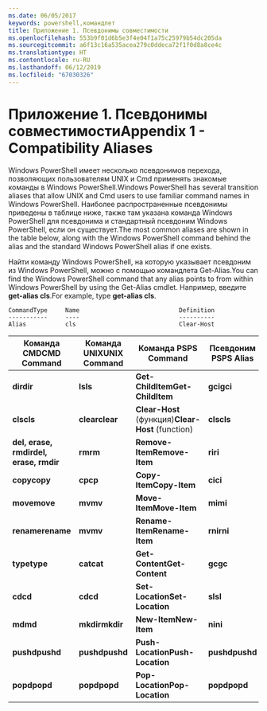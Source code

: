 ```yaml
---
ms.date: 06/05/2017
keywords: powershell,командлет
title: Приложение 1. Псевдонимы совместимости
ms.openlocfilehash: 553b9f01d6b5e3f4e04f1a75c25979b54dc205da
ms.sourcegitcommit: a6f13c16a535acea279c0ddeca72f1f0d8a8ce4c
ms.translationtype: HT
ms.contentlocale: ru-RU
ms.lasthandoff: 06/12/2019
ms.locfileid: "67030326"
---
```

# <a name="appendix-1---compatibility-aliases"></a><span data-ttu-id="f08f1-103">Приложение 1. Псевдонимы совместимости</span><span class="sxs-lookup"><span data-stu-id="f08f1-103">Appendix 1 - Compatibility Aliases</span></span>

<span data-ttu-id="f08f1-104">Windows PowerShell имеет несколько псевдонимов перехода, позволяющих пользователям UNIX и Cmd применять знакомые команды в Windows PowerShell.</span><span class="sxs-lookup"><span data-stu-id="f08f1-104">Windows PowerShell has several transition aliases that allow UNIX and Cmd users to use familiar command names in Windows PowerShell.</span></span> <span data-ttu-id="f08f1-105">Наиболее распространенные псевдонимы приведены в таблице ниже, также там указана команда Windows PowerShell для псевдонима и стандартный псевдоним Windows PowerShell, если он существует.</span><span class="sxs-lookup"><span data-stu-id="f08f1-105">The most common aliases are shown in the table below, along with the Windows PowerShell command behind the alias and the standard Windows PowerShell alias if one exists.</span></span>

<span data-ttu-id="f08f1-106">Найти команду Windows PowerShell, на которую указывает псевдоним из Windows PowerShell, можно с помощью командлета Get-Alias.</span><span class="sxs-lookup"><span data-stu-id="f08f1-106">You can find the Windows PowerShell command that any alias points to from within Windows PowerShell by using the Get-Alias cmdlet.</span></span> <span data-ttu-id="f08f1-107">Например, введите **get-alias cls**.</span><span class="sxs-lookup"><span data-stu-id="f08f1-107">For example, type **get-alias cls**.</span></span>

```
CommandType     Name                            Definition
-----------     ----                            ----------
Alias           cls                             Clear-Host
```

|<span data-ttu-id="f08f1-108">Команда CMD</span><span class="sxs-lookup"><span data-stu-id="f08f1-108">CMD Command</span></span>|<span data-ttu-id="f08f1-109">Команда UNIX</span><span class="sxs-lookup"><span data-stu-id="f08f1-109">UNIX Command</span></span>|<span data-ttu-id="f08f1-110">Команда PS</span><span class="sxs-lookup"><span data-stu-id="f08f1-110">PS Command</span></span>|<span data-ttu-id="f08f1-111">Псевдоним PS</span><span class="sxs-lookup"><span data-stu-id="f08f1-111">PS Alias</span></span>|
|---------------|----------------|--------------|------------|
|<span data-ttu-id="f08f1-112">**dir**</span><span class="sxs-lookup"><span data-stu-id="f08f1-112">**dir**</span></span>|<span data-ttu-id="f08f1-113">**ls**</span><span class="sxs-lookup"><span data-stu-id="f08f1-113">**ls**</span></span>|<span data-ttu-id="f08f1-114">**Get-ChildItem**</span><span class="sxs-lookup"><span data-stu-id="f08f1-114">**Get-ChildItem**</span></span>|<span data-ttu-id="f08f1-115">**gci**</span><span class="sxs-lookup"><span data-stu-id="f08f1-115">**gci**</span></span>|
|<span data-ttu-id="f08f1-116">**cls**</span><span class="sxs-lookup"><span data-stu-id="f08f1-116">**cls**</span></span>|<span data-ttu-id="f08f1-117">**clear**</span><span class="sxs-lookup"><span data-stu-id="f08f1-117">**clear**</span></span>|<span data-ttu-id="f08f1-118">**Clear-Host** (функция)</span><span class="sxs-lookup"><span data-stu-id="f08f1-118">**Clear-Host** (function)</span></span>|<span data-ttu-id="f08f1-119">**cls**</span><span class="sxs-lookup"><span data-stu-id="f08f1-119">**cls**</span></span>|
|<span data-ttu-id="f08f1-120">**del, erase, rmdir**</span><span class="sxs-lookup"><span data-stu-id="f08f1-120">**del, erase, rmdir**</span></span>|<span data-ttu-id="f08f1-121">**rm**</span><span class="sxs-lookup"><span data-stu-id="f08f1-121">**rm**</span></span>|<span data-ttu-id="f08f1-122">**Remove-Item**</span><span class="sxs-lookup"><span data-stu-id="f08f1-122">**Remove-Item**</span></span>|<span data-ttu-id="f08f1-123">**ri**</span><span class="sxs-lookup"><span data-stu-id="f08f1-123">**ri**</span></span>|
|<span data-ttu-id="f08f1-124">**copy**</span><span class="sxs-lookup"><span data-stu-id="f08f1-124">**copy**</span></span>|<span data-ttu-id="f08f1-125">**cp**</span><span class="sxs-lookup"><span data-stu-id="f08f1-125">**cp**</span></span>|<span data-ttu-id="f08f1-126">**Copy-Item**</span><span class="sxs-lookup"><span data-stu-id="f08f1-126">**Copy-Item**</span></span>|<span data-ttu-id="f08f1-127">**ci**</span><span class="sxs-lookup"><span data-stu-id="f08f1-127">**ci**</span></span>|
|<span data-ttu-id="f08f1-128">**move**</span><span class="sxs-lookup"><span data-stu-id="f08f1-128">**move**</span></span>|<span data-ttu-id="f08f1-129">**mv**</span><span class="sxs-lookup"><span data-stu-id="f08f1-129">**mv**</span></span>|<span data-ttu-id="f08f1-130">**Move-Item**</span><span class="sxs-lookup"><span data-stu-id="f08f1-130">**Move-Item**</span></span>|<span data-ttu-id="f08f1-131">**mi**</span><span class="sxs-lookup"><span data-stu-id="f08f1-131">**mi**</span></span>|
|<span data-ttu-id="f08f1-132">**rename**</span><span class="sxs-lookup"><span data-stu-id="f08f1-132">**rename**</span></span>|<span data-ttu-id="f08f1-133">**mv**</span><span class="sxs-lookup"><span data-stu-id="f08f1-133">**mv**</span></span>|<span data-ttu-id="f08f1-134">**Rename-Item**</span><span class="sxs-lookup"><span data-stu-id="f08f1-134">**Rename-Item**</span></span>|<span data-ttu-id="f08f1-135">**rni**</span><span class="sxs-lookup"><span data-stu-id="f08f1-135">**rni**</span></span>|
|<span data-ttu-id="f08f1-136">**type**</span><span class="sxs-lookup"><span data-stu-id="f08f1-136">**type**</span></span>|<span data-ttu-id="f08f1-137">**cat**</span><span class="sxs-lookup"><span data-stu-id="f08f1-137">**cat**</span></span>|<span data-ttu-id="f08f1-138">**Get-Content**</span><span class="sxs-lookup"><span data-stu-id="f08f1-138">**Get-Content**</span></span>|<span data-ttu-id="f08f1-139">**gc**</span><span class="sxs-lookup"><span data-stu-id="f08f1-139">**gc**</span></span>|
|<span data-ttu-id="f08f1-140">**cd**</span><span class="sxs-lookup"><span data-stu-id="f08f1-140">**cd**</span></span>|<span data-ttu-id="f08f1-141">**cd**</span><span class="sxs-lookup"><span data-stu-id="f08f1-141">**cd**</span></span>|<span data-ttu-id="f08f1-142">**Set-Location**</span><span class="sxs-lookup"><span data-stu-id="f08f1-142">**Set-Location**</span></span>|<span data-ttu-id="f08f1-143">**sl**</span><span class="sxs-lookup"><span data-stu-id="f08f1-143">**sl**</span></span>|
|<span data-ttu-id="f08f1-144">**md**</span><span class="sxs-lookup"><span data-stu-id="f08f1-144">**md**</span></span>|<span data-ttu-id="f08f1-145">**mkdir**</span><span class="sxs-lookup"><span data-stu-id="f08f1-145">**mkdir**</span></span>|<span data-ttu-id="f08f1-146">**New-Item**</span><span class="sxs-lookup"><span data-stu-id="f08f1-146">**New-Item**</span></span>|<span data-ttu-id="f08f1-147">**ni**</span><span class="sxs-lookup"><span data-stu-id="f08f1-147">**ni**</span></span>|
|<span data-ttu-id="f08f1-148">**pushd**</span><span class="sxs-lookup"><span data-stu-id="f08f1-148">**pushd**</span></span>|<span data-ttu-id="f08f1-149">**pushd**</span><span class="sxs-lookup"><span data-stu-id="f08f1-149">**pushd**</span></span>|<span data-ttu-id="f08f1-150">**Push-Location**</span><span class="sxs-lookup"><span data-stu-id="f08f1-150">**Push-Location**</span></span>|<span data-ttu-id="f08f1-151">**pushd**</span><span class="sxs-lookup"><span data-stu-id="f08f1-151">**pushd**</span></span>|
|<span data-ttu-id="f08f1-152">**popd**</span><span class="sxs-lookup"><span data-stu-id="f08f1-152">**popd**</span></span>|<span data-ttu-id="f08f1-153">**popd**</span><span class="sxs-lookup"><span data-stu-id="f08f1-153">**popd**</span></span>|<span data-ttu-id="f08f1-154">**Pop-Location**</span><span class="sxs-lookup"><span data-stu-id="f08f1-154">**Pop-Location**</span></span>|<span data-ttu-id="f08f1-155">**popd**</span><span class="sxs-lookup"><span data-stu-id="f08f1-155">**popd**</span></span>|
